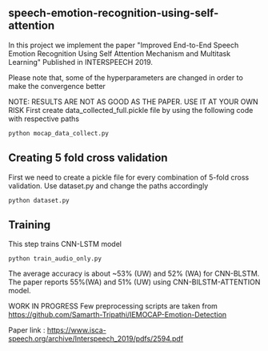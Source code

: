 ## speech-emotion-recognition-using-self-attention
In this project we implement the paper "Improved End-to-End Speech Emotion Recognition Using Self Attention
Mechanism and Multitask Learning" Published in INTERSPEECH 2019. 

Please note that, some of the hyperparameters are changed in order to make the convergence better

NOTE: RESULTS ARE NOT AS GOOD AS THE PAPER. USE IT AT YOUR OWN RISK
First create data_collected_full.pickle file by using the following code with respective paths
```
python mocap_data_collect.py
```

## Creating 5 fold cross validation
First we need to create a pickle file for every combination of 5-fold cross validation. 
Use dataset.py and change the paths accordingly
```
python dataset.py
```

## Training
This step trains CNN-LSTM model
```
python train_audio_only.py
```
The average accuracy is about ~53% (UW) and 52% (WA) for CNN-BLSTM. The paper reports 55%(WA) and 51% (UW) using CNN-BILSTM-ATTENTION model. 

WORK IN PROGRESS
Few preprocessing scripts are taken from https://github.com/Samarth-Tripathi/IEMOCAP-Emotion-Detection

Paper link : https://www.isca-speech.org/archive/Interspeech_2019/pdfs/2594.pdf


